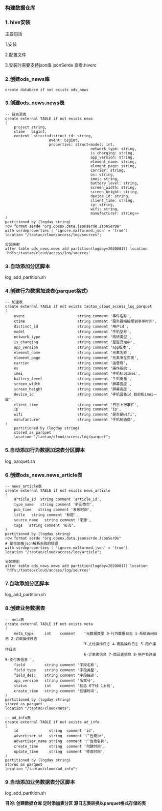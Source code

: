 ### 构建数据仓库

### 1. hive安装
主要包括

1.安装

2.配置文件

3.安装时需要支持json库 jsonSerde 查看.hiverc

### 2.创建ods_news库
```create database if not exists ods_news```

### 3.创建ods_news.news表
```
-- 日志源表
create external TABLE if not exists news
(
    project string,
    ctime   bigint,
    content  struct<distinct_id: string,
                    event: bigint,
                    properties: struct<model: int,
                                       network_type: string,
                                       is_charging: string,
                                       app_version: string,
                                       element_name: string,
                                       element_page: string,
                                       carrier: string,
                                       os: string,
                                       imei: string,
                                       battery_level: string,
                                       screen_width: string,
                                       screen_height: string,
                                       device_id: string,
                                       client_time: string,
                                       ip: string,
                                       wifi: string,
                                       manufacturer: string>>
)
partitioned by (logday string)
row format serde "org.openx.data.jsonserde.JsonSerDe"
with serdeproperties ( 'ignore.malformed.json' = 'true')
location "/taotao/cloud/access/log/sources";

分区映射
alter table ods_news.news add partition(logday=20200817) location 'hdfs:/taotao/cloud/access/log/sources'
```

### 3.自动添加分区脚本

log_add_partition.sh

### 4.创建行为数据加速表(parquet格式)
```
-- 加速表
create external TABLE if not exists taotao_cloud_access_log_parquet
(
    event                        string comment '事件名称',
    ctime                        string comment '服务器端接受到事件时间',
    distinct_id                  string comment '用户id',
    model                        string comment '手机型号',
    network_type                 string comment '网络类型',
    is_charging                  string comment '是否充电中',
    app_version                  string comment 'app版本',
    element_name                 string comment '元素名称',
    element_page                 string comment '元素所在页面',
    carrier                      string comment '运营商',
    os                           string comment '操作系统',
    imei                         string comment '手机标识imei',
    battery_level                string comment '手机电量',
    screen_width                 string comment '屏幕宽度',
    screen_height                string comment '屏幕高度',
    device_id                    string comment '手机设备id 目前和imei一致',
    client_time                  string comment '日志上报事件',
    ip                           string comment 'ip',
    wifi                         string comment '是否是wifi',
    manufacturer                 string comment '手机制造商',
)
    partitioned by (logday string)
    stored as parquet
    location "/taotao/cloud/access/log/parquet";
```

### 5.自动添加行为数据加速表分区脚本

log_parquet.sh

### 6.创建ods_news.news_article表
```
-- news_article表
create external TABLE if not exists news_article
(
    article_id  string comment 'article_id',
    type_name   string comment '新闻类型',
    pub_time   string comment '发布时间',
    title   string comment '标题',
    source_name   string comment '来源',
    tags   string comment '标签',
)
partitioned by (logday string)
row format serde "org.openx.data.jsonserde.JsonSerDe"
# 是否忽略json解析失败的错误
with serdeproperties ( 'ignore.malformed.json' = 'true')
location "/taotao/cloud/access/log/article";

分区映射
alter table ods_news.news add partition(logday=20200817) location 'hdfs:/taotao/cloud/access/log/sources'
```

### 7.自动添加分区脚本

log_add_partition.sh

### 8.创建业务数据表
```
-- meta表
create external TABLE if not exists meta
(
    meta_type     int    comment    '元数据类型 0-行为数据日志 1-系统访问日志 2-订单操作日志
                                    3-支付操作日志 4-商品操作日志 5-用户操作日志
                                    6-订单表信息 7-商品表信息 8-用户表详细 9-支付表信息 ',
    field         string comment '字段名称',
    field_type    string comment '字段类型',
    field_desc    string comment '字段描述',
    app_version   string comment '版本号',
    status        int    comment '状态 0下线 1上线',
    create_time   string comment '创建时间',
)
partitioned by (logday string)
stored as parquet
location "/taotao/cloud/meta";

-- ad_info表
create external TABLE if not exists ad_info
(
    id              string  comment 'id',
    advertiser_id   string  comment '广告商id',
    advertiser_name string  comment '广告商名称',
    create_time     string  comment '创建时间',
    update_time     string  comment '修改时间',
)
partitioned by (logday string)
stored as parquet
location "/taotao/cloud/ad_info";
```

### 9.自动添加业务数据表分区脚本

log_add_partition.sh


**目的: 创建数据仓库 定时添加表分区 源日志表转换以parquet格式存储的表**
